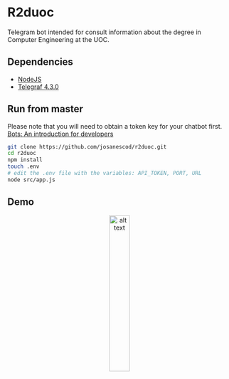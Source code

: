 
# R2duoc

Telegram bot intended for consult information about the degree in Computer Engineering at the UOC.


## Dependencies

- [NodeJS](https://nodejs.org/)
- [Telegraf 4.3.0](https://github.com/telegraf/telegraf)


## Run from master

Please note that you will need to obtain a token key for your chatbot first.
[Bots: An introduction for developers](https://core.telegram.org/bots)

```bash
git clone https://github.com/josanescod/r2duoc.git
cd r2duoc
npm install
touch .env
# edit the .env file with the variables: API_TOKEN, PORT, URL 
node src/app.js 

```
## Demo
<p align="center">
<img src="./src/assets/img/demo.gif" alt="alt text" width="30%" height="30%">
</p>













